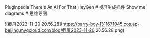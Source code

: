 Pluginpedia 
There's An AI For That
HeyGen  # 视屏生成插件
Show me diagrams # 思维导图


![截屏2023-11-20 20.56.28](https://barry-boy-1311671045.cos.ap-beijing.myqcloud.com/blog/截屏2023-11-20 20.56.28.png)